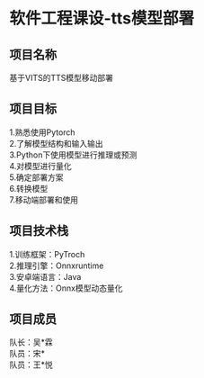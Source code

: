 # 软件工程课设-tts模型部署  
## 项目名称  
基于VITS的TTS模型移动部署
## 项目目标  
1.熟悉使用Pytorch  
2.了解模型结构和输入输出  
3.Python下使用模型进行推理或预测  
4.对模型进行量化  
5.确定部署方案  
6.转换模型  
7.移动端部署和使用  
## 项目技术栈  
1.训练框架：PyTroch  
2.推理引擎：Onnxruntime  
3.安卓端语言：Java  
4.量化方法：Onnx模型动态量化  
## 项目成员  
队长：吴\*霖  
队员：宋\*  
队员：王\*悦
